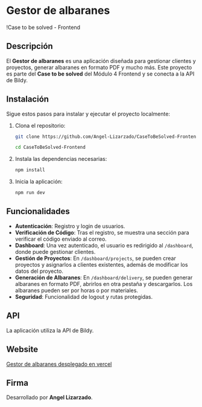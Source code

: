 # Gestor de albaranes

!Case to be solved - Frontend

## Descripción

El **Gestor de albaranes** es una aplicación diseñada para gestionar clientes y proyectos, generar albaranes en formato PDF y mucho más. Este proyecto es parte del **Case to be solved** del Módulo 4 Frontend y se conecta a la API de Bildy.

## Instalación

Sigue estos pasos para instalar y ejecutar el proyecto localmente:

1. Clona el repositorio:
    ```bash
    git clone https://github.com/Angel-Lizarzado/CaseToBeSolved-Frontend
    
    cd CaseToBeSolved-Frontend
    ```

2. Instala las dependencias necesarias:
    ```bash
    npm install
    ```

3. Inicia la aplicación:
    ```bash
    npm run dev
    ```

## Funcionalidades

- **Autenticación**: Registro y login de usuarios.
- **Verificación de Código**: Tras el registro, se muestra una sección para verificar el código enviado al correo.
- **Dashboard**: Una vez autenticado, el usuario es redirigido al `/dashboard`, donde puede gestionar clientes.
- **Gestión de Proyectos**: En `/dashboard/projects`, se pueden crear proyectos y asignarlos a clientes existentes, además de modificar los datos del proyecto.
- **Generación de Albaranes**: En `/dashboard/delivery`, se pueden generar albaranes en formato PDF, abrirlos en otra pestaña y descargarlos. Los albaranes pueden ser por horas o por materiales.
- **Seguridad**: Funcionalidad de logout y rutas protegidas.

## API

La aplicación utiliza la API de Bildy.

## Website

[Gestor de albaranes desplegado en vercel](https://gestordealbaranes-angellizarzados-projects.vercel.app/)

## Firma

Desarrollado por **Angel Lizarzado**.
